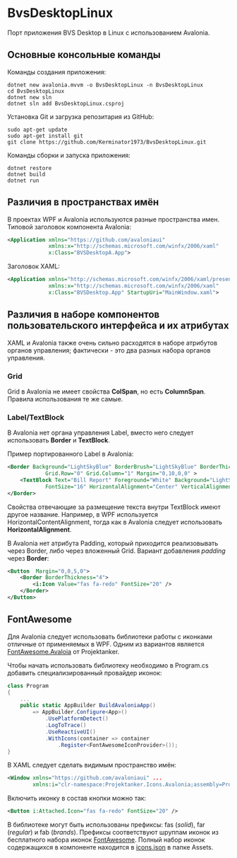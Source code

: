 # BvsDesktopLinux

Порт приложения BVS Desktop в Linux с использованием Avalonia.

## Основные консольные команды

Команды создания приложения:

```
dotnet new avalonia.mvvm -o BvsDesktopLinux -n BvsDesktopLinux
cd BvsDesktopLinux
dotnet new sln
dotnet sln add BvsDesktopLinux.csproj
```

Установка Git и загрузка репозитария из GitHub:

```
sudo apt-get update
sudo apt-get install git
git clone https://github.com/Kerminator1973/BvsDesktopLinux.git
```

Команды сборки и запуска приложения:

```
dotnet restore
dotnet build
dotnet run
```

## Различия в пространствах имён

В проектах WPF и Avalonia используются разные пространства имен. Типовой заголовок компонента Avalonia:

``` xml
<Application xmlns="https://github.com/avaloniaui"
             xmlns:x="http://schemas.microsoft.com/winfx/2006/xaml"
             x:Class="BVSDesktopA.App">
```

Заголовок XAML:

``` xml
<Application xmlns="http://schemas.microsoft.com/winfx/2006/xaml/presentation"
             xmlns:x="http://schemas.microsoft.com/winfx/2006/xaml"
             x:Class="BVSDesktop.App" StartupUri="MainWindow.xaml">
```

## Различия в наборе компонентов пользовательского интерфейса и их атрибутах

XAML и Avalonia также очень сильно расходятся в наборе атрибутов органов управления; фактически - это два разных набора органов управления.

### Grid

Grid в Avalonia не имеет свойства **ColSpan**, но есть **ColumnSpan**. Правила использования те же самые.

### Label/TextBlock

В Avalonia нет органа управления Label, вместо него следует использовать **Border** и **TextBlock**.

Пример портированного Label в Avalonia:

``` xml
<Border Background="LightSkyBlue" BorderBrush="LightSkyBlue" BorderThickness="2" CornerRadius="8" 
            Grid.Row="0" Grid.Column="1" Margin="0,10,0,0" >
    <TextBlock Text="Bill Report" Foreground="White" Background="LightSkyBlue" 
            FontSize="16" HorizontalAlignment="Center" VerticalAlignment="Center" />
</Border>
```

Свойства отвечающие за размещение текста внутри TextBlock имеют другое название. Например, в WPF используется HorizontalContentAlignment, тогда как в Avalonia следует использовать **HorizontalAlignment**.

В Avalonia нет атрибута Padding, который приходится реализовывать через Border, либо через вложенный Grid. Вариант добавления _padding_ через **Border**:

``` xml
<Button  Margin="0,0,5,0">
    <Border BorderThickness="4">
        <i:Icon Value="fas fa-redo" FontSize="20" />
    </Border>
</Button>
```

## FontAwesome

Для Avalonia следует использовать библиотеки работы с иконками отличные от применяемых в WPF. Одним из вариантов является [FontAwesome.Avaloia](https://github.com/Projektanker/Icons.Avalonia) от Projektanker.

Чтобы начать использовать библиотеку необходимо в Program.cs добавить специализированный провайдер иконок:

``` csharp
class Program
{
    ...
    public static AppBuilder BuildAvaloniaApp()
        => AppBuilder.Configure<App>()
            .UsePlatformDetect()
            .LogToTrace()
            .UseReactiveUI()
            .WithIcons(container => container
                .Register<FontAwesomeIconProvider>());
}
```

В XAML следует сделать видимым пространство имён:

``` xml
<Window xmlns="https://github.com/avaloniaui" ...
		xmlns:i="clr-namespace:Projektanker.Icons.Avalonia;assembly=Projektanker.Icons.Avalonia">
```

Включить иконку в состав кнопки можно так:

``` xml
<Button i:Attached.Icon="fas fa-redo" FontSize="20" />
```

В библиотеке могут быть использованы префиксы: fas (_solid_), far (_regular_) и fab (_brands_). Префиксы соответствуют шруппам иконок из бесплатного набора иконок [FontAwesome](https://fontawesome.com/icons). Полный набор иконок содержащихся в компоненте находится в [icons.json](https://github.com/Projektanker/Icons.Avalonia/blob/main/src/Projektanker.Icons.Avalonia.FontAwesome/Assets/icons.json) в папке Assets.
